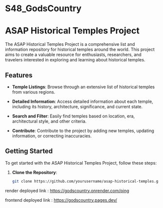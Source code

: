 # S48_GodsCountry
# ASAP Historical Temples Project

The ASAP Historical Temples Project is a comprehensive list and information repository for historical temples around the world. This project aims to create a valuable resource for enthusiasts, researchers, and travelers interested in exploring and learning about historical temples.

## Features

- **Temple Listings**: Browse through an extensive list of historical temples from various regions.
  
- **Detailed Information**: Access detailed information about each temple, including its history, architecture, significance, and current state.

- **Search and Filter**: Easily find temples based on location, era, architectural style, and other criteria.

- **Contribute**: Contribute to the project by adding new temples, updating information, or correcting inaccuracies.

## Getting Started

To get started with the ASAP Historical Temples Project, follow these steps:

1. **Clone the Repository**:
   ```bash
   git clone https://github.com/yourusername/asap-historical-temples.git

render deployed link : 
https://godscountry.onrender.com/ping

frontend deployed link :
https://godscountry.pages.dev/
